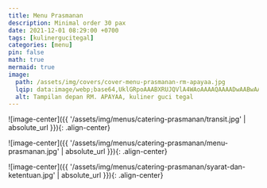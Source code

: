 ```yaml
---
title: Menu Prasmanan
description: Minimal order 30 pax
date: 2021-12-01 08:29:00 +0700
tags: [kulinergucitegal]
categories: [menu]
pin: false
math: true
mermaid: true
image:
  path: /assets/img/covers/cover-menu-prasmanan-rm-apayaa.jpg
  lqip: data:image/webp;base64,UklGRpoAAABXRUJQVlA4WAoAAAAQAAAADwAABwAAQUxQSDIAAAARL0AmbZurmr57yyIiqE8oiG0bejIYEQTgqiDA9vqnsUSI6H+oAERp2HZ65qP/VIAWAFZQOCBCAAAA8AEAnQEqEAAIAAVAfCWkAALp8sF8rgRgAP7o9FDvMCkMde9PK7euH5M1m6VWoDXf2FkP3BqV0ZYbO6NA/VFIAAAA
  alt: Tampilan depan RM. APAYAA, kuliner guci tegal
---
```


![image-center]({{ '/assets/img/menus/catering-prasmanan/transit.jpg' | absolute_url }}){: .align-center}

![image-center]({{ '/assets/img/menus/catering-prasmanan/menu-prasmanan.jpg' | absolute_url }}){: .align-center}

![image-center]({{ '/assets/img/menus/catering-prasmanan/syarat-dan-ketentuan.jpg' | absolute_url }}){: .align-center}